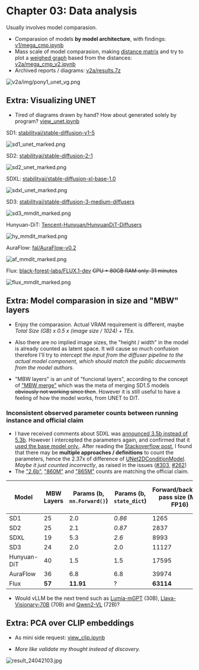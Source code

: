 # Chapter 03: Data analysis #

Usually involves model comparasion.

- Comparasion of models **by model architecture**, with findings: [v1/mega_cmp.ipynb](v1/mega_cmp.ipynb)
- Mass scale of model comparasion, making [distance matrix](https://en.wikipedia.org/wiki/Distance_matrix) and try to plot a [weighed graph](https://en.wikipedia.org/wiki/Graph_(discrete_mathematics)) based from the distances: [v2a/mega_cmp_v2.ipynb](v2a/mega_cmp_v2.ipynb)
- Archived reports / diagrams: [v2a/results.7z](v2a/results.7z)

![v2a/img/pony1_unet_vg.png](v2a/img/pony1_unet_vg.png)

## Extra: Visualizing UNET ##

- Tired of diagrams drawn by hand? How about generated solely by program? [view_unet.ipynb](./view_unet/view_unet.ipynb)

SD1: [stabilityai/stable-diffusion-v1-5](https://huggingface.co/runwayml/stable-diffusion-v1-5/blob/main/unet/config.json)

![sd1_unet_marked.png](./view_unet/sd1_unet_marked.png)

SD2: [stabilityai/stable-diffusion-2-1](https://huggingface.co/stabilityai/stable-diffusion-2-1/blob/main/unet/config.json)

![sd2_unet_marked.png](./view_unet/sd1_unet_marked.png)

SDXL: [stabilityai/stable-diffusion-xl-base-1.0](https://huggingface.co/stabilityai/stable-diffusion-xl-base-1.0/blob/main/unet/config.json)

![sdxl_unet_marked.png](./view_unet/sdxl_unet_marked.png)

SD3: [stabilityai/stable-diffusion-3-medium-diffusers](https://huggingface.co/stabilityai/stable-diffusion-3-medium-diffusers/blob/main/transformer/config.json)

![sd3_mmdit_marked.png](./view_unet/sd3_mmdit_marked.png)

Hunyuan-DiT: [Tencent-Hunyuan/HunyuanDiT-Diffusers](https://huggingface.co/Tencent-Hunyuan/HunyuanDiT-Diffusers/blob/main/transformer/config.json)

![hy_mmdit_marked.png](./view_unet/hy_mmdit_marked.png)

AuraFlow: [fal/AuraFlow-v0.2](https://huggingface.co/fal/AuraFlow-v0.2/blob/main/transformer/config.json)

![af_mmdit_marked.png](./view_unet/af_mmdit_marked.png)

Flux: [black-forest-labs/FLUX.1-dev](https://huggingface.co/black-forest-labs/FLUX.1-dev/blob/main/transformer/config.json) ~~CPU + 80GB RAM only. 31 minutes~~

![flux_mmdit_marked.png](./view_unet/flux_mmdit_marked.png)

## Extra: Model comparasion in size and "MBW" layers ##

- Enjoy the comparasion. Actual VRAM requirement is different, maybe *Total Size (GB) x 0.5 x (image size / 1024) + TEs*. 

- Also there are no implied image sizes, the "height / width" in the model is already counted as latent space. It will cause so much confusion therefore I'll try to *intercept the input from the diffuser pipeline to the actual model component, which should match the public docuements from the model authors.*

- "MBW layers" is an *unit* of "funcional layers", according to the concept of ["MBW merge"](https://github.com/hako-mikan/sd-webui-supermerger?tab=readme-ov-file#merge-block-weight) which was the meta of merging SD1.5 models ~~obviously not working since then~~. However it is still useful to have a feeling of how the model works, from UNET to DiT.

### Inconsistent observed parameter counts between running instance and official claim ###

- I have received comments about SDXL was [announced 3.5b instead of 5.3b](https://stability.ai/news/stable-diffusion-sdxl-1-announcement). However I intercepted the parameters again, and confirmed that it [used the base model only.](https://huggingface.co/docs/diffusers/v0.19.0/en/api/pipelines/stable_diffusion/stable_diffusion_xl). After reading the [Stackoverflow post](https://stackoverflow.com/questions/49201236/check-the-total-number-of-parameters-in-a-pytorch-model), I found that there may be **multiple approaches / definitions** to count the parameters, hence the 2.37x of difference of [UNet2DConditionModel](https://huggingface.co/docs/diffusers/api/models/unet2d-cond). *Maybe it just counted incorrectly*, as raised in the issues ([#303](https://github.com/TylerYep/torchinfo/issues/303), [#262](https://github.com/TylerYep/torchinfo/issues/262))
- The ["2.6b"](https://www.reddit.com/r/StableDiffusion/comments/1d7t0op/sdxl_is_a_26b_parameter_model_not_66b/), ["860M"](https://github.com/CompVis/stable-diffusion/blob/main/README.md#stable-diffusion-v1) and ["865M"](https://github.com/Stability-AI/stablediffusion?tab=readme-ov-file#stable-diffusion-v2) counts are matching the official claim.

|Model|MBW Layers|Params (b, `nn.Forward()`)|Params (b, `state_dict`)|Forward/backward pass size (MB, FP16)|Estimated Total Size (GB, FP16)|
|---|---|---|---|---|---|
|SD1|25|2.0|*0.86*|1265|2.91|
|SD2|25|2.1|*0.87*|2837|4.46|
|SDXL|19|5.3|*2.6*|8993|13.80|
|SD3|24|2.0|2.0|11127|18.79|
|Hunyuan-DiT|40|1.5|1.5|17595|20.12|
|AuraFlow|36|6.8|6.8|39974|52.38|
|Flux|**57**|**11.91**|?|**63114**|**108.13**|

- Would vLLM be the next trend such as [Lumia-mGPT](https://github.com/Alpha-VLLM/Lumina-mGPT/tree/main) (30B), [Llava-Visionary-70B](https://github.com/aimagelab/LLaVA-MORE) (70B) and [Qwen2-VL](https://github.com/QwenLM/Qwen2-VL) (72B)?

## Extra: PCA over CLIP embeddings ##
 
- As mini side request: [view_clip.ipynb](./view_clip/view_clip.ipynb)

- *More like validate my thought instead of discovery.*

![result_24042103.jpg](./view_clip/result_24042103.jpg)
